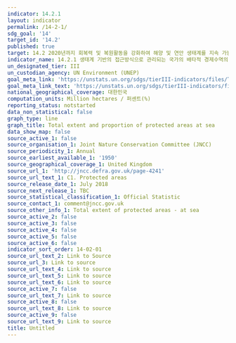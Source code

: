 ```yaml
---
indicator: 14.2.1
layout: indicator
permalink: /14-2-1/
sdg_goal: '14'
target_id: '14.2'
published: true
target: 14.2 2020년까지 회복력 및 복원활동을 강화하여 해양 및 연안 생태계를 지속 가능하게 관리하고 보호  조치 실행
indicator_name: 14.2.1 생태계 기반의 접근방식으로 관리되는 국가의 배타적 경제수역의 비율
un_designated_tier: III
un_custodian_agency: UN Environment (UNEP)
goal_meta_link: 'https://unstats.un.org/sdgs/tierIII-indicators/files/Tier3-14-02-01.pdf'
goal_meta_link_text: 'https://unstats.un.org/sdgs/tierIII-indicators/files/Tier3-14-02-01.pdf'
national_geographical_coverage: 대한민국
computation_units: Million hectares / 퍼센트(%)
reporting_status: notstarted
data_non_statistical: false
graph_type: line
graph_title: Total extent and proportion of protected areas at sea
data_show_map: false
source_active_1: false
source_organisation_1: Joint Nature Conservation Committee (JNCC)
source_periodicity_1: Annual
source_earliest_available_1: '1950'
source_geographical_coverage_1: United Kingdom
source_url_1: 'http://jncc.defra.gov.uk/page-4241'
source_url_text_1: C1. Protected areas
source_release_date_1: July 2018
source_next_release_1: TBC
source_statistical_classification_1: Official Statistic
source_contact_1: comment@jncc.gov.uk
source_other_info_1: Total extent of protected areas - at sea
source_active_2: false
source_active_3: false
source_active_4: false
source_active_5: false
source_active_6: false
indicator_sort_order: 14-02-01
source_url_text_2: Link to Source
source_url_3: Link to source
source_url_text_4: Link to source
source_url_text_5: Link to source
source_url_text_6: Link to source
source_active_7: false
source_url_text_7: Link to source
source_active_8: false
source_url_text_8: Link to source
source_active_9: false
source_url_text_9: Link to source
title: Untitled
---
```


